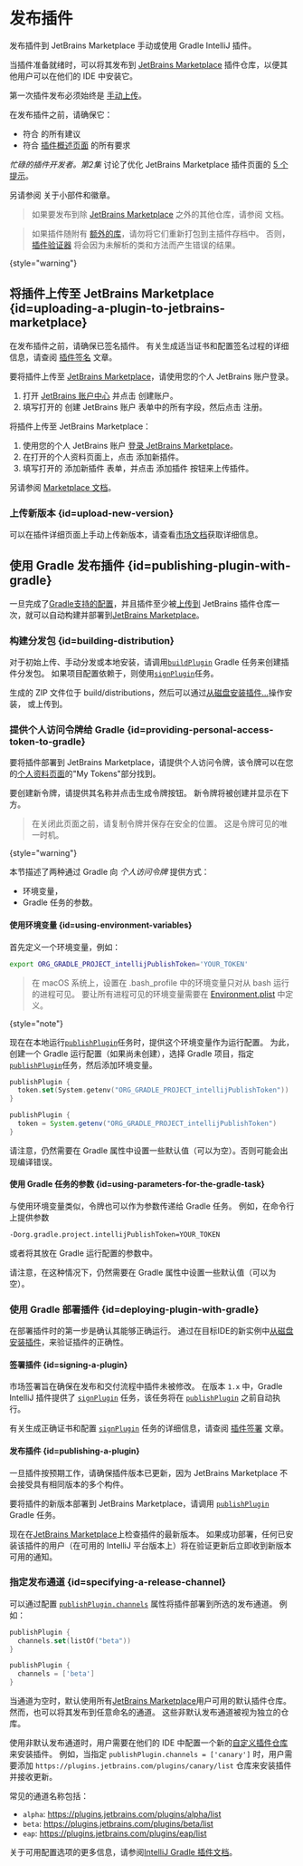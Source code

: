 <!-- Copyright 2000-2024 JetBrains s.r.o. and contributors. Use of this source code is governed by the Apache 2.0 license. -->

# 发布插件

<link-summary>发布插件到 JetBrains Marketplace 手动或使用 Gradle IntelliJ 插件。</link-summary>

当插件准备就绪时，可以将其发布到 [JetBrains Marketplace](https://plugins.jetbrains.com) 插件仓库，以便其他用户可以在他们的 IDE 中安装它。

第一次插件发布必须始终是 [手动上传](#uploading-a-plugin-to-jetbrains-marketplace)。

<procedure title="发布前检查清单">

在发布插件之前，请确保它：

- 符合 [](plugin_user_experience.md) 的所有建议
- 符合 [插件概述页面](https://plugins.jetbrains.com/docs/marketplace/plugin-overview-page.html) 的所有要求

_忙碌的插件开发者。第2集_ 讨论了优化 JetBrains Marketplace 插件页面的 [5 个提示](https://youtu.be/oB1GA9JeeiY?t=52)。

另请参阅 [](marketing.md) 关于小部件和徽章。

</procedure>

> 如果要发布到除 [JetBrains Marketplace](https://plugins.jetbrains.com) 之外的其他仓库，请参阅 [](custom_plugin_repository.md) 文档。

> 如果插件随附有 [额外的库](plugin_content.md#plugin-with-dependencies)，请勿将它们重新打包到主插件存档中。
> 否则，[插件验证器](verifying_plugin_compatibility.md) 将会因为未解析的类和方法而产生错误的结果。

{style="warning"}

## 将插件上传至 JetBrains Marketplace {id=uploading-a-plugin-to-jetbrains-marketplace}

在发布插件之前，请确保已签名插件。
有关生成适当证书和配置签名过程的详细信息，请查阅 [插件签名](plugin_signing.md) 文章。

<procedure title="创建 JetBrains 账户">

要将插件上传至 [JetBrains Marketplace](https://plugins.jetbrains.com)，请使用您的个人 JetBrains 账户登录。

1. 打开 [JetBrains 账户中心](https://account.jetbrains.com) 并点击 <control>创建账户</control>。
2. 填写打开的 <control>创建 JetBrains 账户</control> 表单中的所有字段，然后点击 <control>注册</control>。

</procedure>

<procedure title="上传插件">

将插件上传至 JetBrains Marketplace：

1. 使用您的个人 JetBrains 账户 [登录 JetBrains Marketplace](https://plugins.jetbrains.com/author/me)。
2. 在打开的个人资料页面上，点击 <control>添加新插件</control>。
3. 填写打开的 <control>添加新插件</control> 表单，并点击 <control>添加插件</control> 按钮来上传插件。

另请参阅 [Marketplace 文档](https://plugins.jetbrains.com/docs/marketplace/uploading-a-new-plugin.html)。

</procedure>

### 上传新版本 {id=upload-new-version}

可以在插件详细页面上手动上传新版本，请查看[市场文档](https://plugins.jetbrains.com/docs/marketplace/plugin-updates.html)获取详细信息。

## 使用 Gradle 发布插件 {id=publishing-plugin-with-gradle}

一旦完成了[Gradle支持的配置](configuring_plugin_project.md)，并且插件至少被[上传到](#uploading-a-plugin-to-jetbrains-marketplace) JetBrains 插件仓库一次，就可以自动构建并部署到[JetBrains Marketplace](https://plugins.jetbrains.com)。

### 构建分发包 {id=building-distribution}

对于初始上传、手动分发或本地安装，请调用[`buildPlugin`](tools_gradle_intellij_plugin.md#tasks-buildplugin) Gradle 任务来创建插件分发包。
如果项目配置依赖于[](plugin_signing.md)，则使用[`signPlugin`](tools_gradle_intellij_plugin.md#tasks-signplugin)任务。

生成的 ZIP 文件位于 <path>build/distributions</path>，然后可以通过[<ui-path>从磁盘安装插件...</ui-path>](https://www.jetbrains.com/help/idea/managing-plugins.html#install_plugin_from_disk)操作安装，
或上传到[](custom_plugin_repository.md)。

### 提供个人访问令牌给 Gradle {id=providing-personal-access-token-to-gradle}

要将插件部署到 JetBrains Marketplace，请提供个人访问令牌，该令牌可以在您的[个人资料页面](https://plugins.jetbrains.com/author/me/tokens)的"My Tokens"部分找到。

要创建新令牌，请提供其名称并点击<control>生成令牌</control>按钮。
新令牌将被创建并显示在下方。

> 在关闭此页面之前，请复制令牌并保存在安全的位置。
> 这是令牌可见的唯一时机。
>
{style="warning"}

本节描述了两种通过 Gradle 向 _个人访问令牌_ 提供方式：

* 环境变量，
* Gradle 任务的参数。

#### 使用环境变量 {id=using-environment-variables}

首先定义一个环境变量，例如：

```bash
export ORG_GRADLE_PROJECT_intellijPublishToken='YOUR_TOKEN'
```

> 在 macOS 系统上，设置在 <path>.bash_profile</path> 中的环境变量只对从 bash 运行的进程可见。
> 要让所有进程可见的环境变量需要在 [Environment.plist](https://developer.apple.com/library/archive/qa/qa1067/_index.html) 中定义。
>
{style="note"}

现在在本地运行[`publishPlugin`](tools_gradle_intellij_plugin.md#tasks-publishplugin)任务时，提供这个环境变量作为运行配置。
为此，创建一个 Gradle 运行配置（如果尚未创建），选择 Gradle 项目，指定[`publishPlugin`](tools_gradle_intellij_plugin.md#tasks-publishplugin)任务，然后添加环境变量。

<tabs group="languages">
<tab title="Kotlin" group-key="kotlin">

```kotlin
publishPlugin {
  token.set(System.getenv("ORG_GRADLE_PROJECT_intellijPublishToken"))
}
```

</tab>
<tab title="Groovy" group-key="groovy">

```groovy
publishPlugin {
  token = System.getenv("ORG_GRADLE_PROJECT_intellijPublishToken")
}
```

</tab>
</tabs>

请注意，仍然需要在 Gradle 属性中设置一些默认值（可以为空）。否则可能会出现编译错误。

#### 使用 Gradle 任务的参数 {id=using-parameters-for-the-gradle-task}

与使用环境变量类似，令牌也可以作为参数传递给 Gradle 任务。
例如，在命令行上提供参数

```bash
-Dorg.gradle.project.intellijPublishToken=YOUR_TOKEN
```

或者将其放在 Gradle 运行配置的参数中。

请注意，在这种情况下，仍然需要在 Gradle 属性中设置一些默认值（可以为空）。

### 使用 Gradle 部署插件 {id=deploying-plugin-with-gradle}

在部署插件时的第一步是确认其能够正确运行。
通过在目标IDE的新实例中[从磁盘安装插件](https://www.jetbrains.com/help/idea/managing-plugins.html)，来验证插件的正确性。

#### 签署插件 {id=signing-a-plugin}

市场签署旨在确保在发布和交付流程中插件未被修改。
在版本 `1.x` 中，Gradle IntelliJ 插件提供了 [`signPlugin`](tools_gradle_intellij_plugin.md#tasks-signplugin) 任务，该任务将在 [`publishPlugin`](tools_gradle_intellij_plugin.md#tasks-publishplugin) 之前自动执行。

有关生成正确证书和配置 [`signPlugin`](tools_gradle_intellij_plugin.md#tasks-signplugin) 任务的详细信息，请查阅 [插件签署](plugin_signing.md) 文章。

#### 发布插件 {id=publishing-a-plugin}

一旦插件按预期工作，请确保插件版本已更新，因为 JetBrains Marketplace 不会接受具有相同版本的多个构件。

要将插件的新版本部署到 JetBrains Marketplace，请调用 [`publishPlugin`](tools_gradle_intellij_plugin.md#tasks-publishplugin) Gradle 任务。

现在在[JetBrains Marketplace](https://plugins.jetbrains.com/)上检查插件的最新版本。
如果成功部署，任何已安装该插件的用户（在可用的 IntelliJ 平台版本上）将在验证更新后立即收到新版本可用的通知。

### 指定发布通道 {id=specifying-a-release-channel}

可以通过配置 [`publishPlugin.channels`](tools_gradle_intellij_plugin.md#tasks-publishplugin-channels) 属性将插件部署到所选的发布通道。
例如：

<tabs group="languages">
<tab title="Kotlin" group-key="kotlin">

```kotlin
publishPlugin {
  channels.set(listOf("beta"))
}
```

</tab>
<tab title="Groovy" group-key="groovy">

```groovy
publishPlugin {
  channels = ['beta']
}
```

</tab>
</tabs>

当通道为空时，默认使用所有[JetBrains Marketplace](https://plugins.jetbrains.com/)用户可用的默认插件仓库。
然而，也可以将其发布到任意命名的通道。
这些非默认发布通道被视为独立的仓库。

使用非默认发布通道时，用户需要在他们的 IDE 中配置一个新的[自定义插件仓库](https://www.jetbrains.com/help/idea/managing-plugins.html#repos)来安装插件。
例如，当指定 `publishPlugin.channels = ['canary']` 时，用户需要添加 `https://plugins.jetbrains.com/plugins/canary/list` 仓库来安装插件并接收更新。

常见的通道名称包括：

* `alpha`: https://plugins.jetbrains.com/plugins/alpha/list
* `beta`: https://plugins.jetbrains.com/plugins/beta/list
* `eap`: https://plugins.jetbrains.com/plugins/eap/list

关于可用配置选项的更多信息，请参阅[IntelliJ Gradle 插件文档](tools_gradle_intellij_plugin.md#tasks-publishplugin)。
